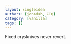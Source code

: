 ```yaml
---
layout: singleidea
authors: [jonadab, FIQ]
category: [vanilla]
tags: []
---
```

Fixed crysknives never revert.
